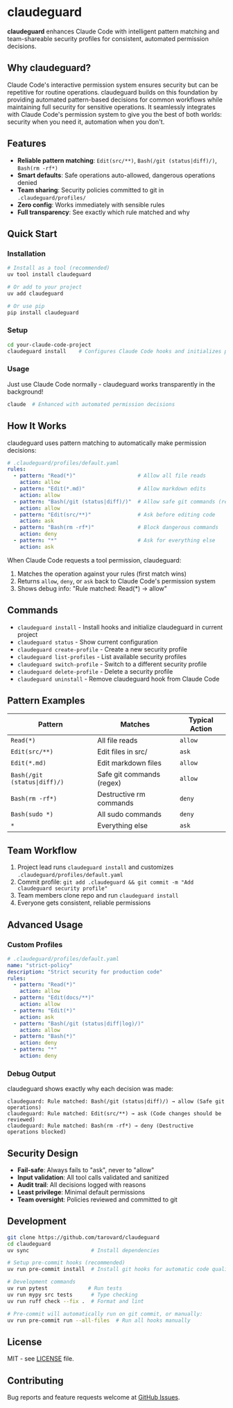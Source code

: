 # claudeguard

**claudeguard** enhances Claude Code with intelligent pattern matching and team-shareable security profiles for consistent, automated permission decisions.

## Why claudeguard?

Claude Code's interactive permission system ensures security but can be repetitive for routine operations. claudeguard builds on this foundation by providing automated pattern-based decisions for common workflows while maintaining full security for sensitive operations. It seamlessly integrates with Claude Code's permission system to give you the best of both worlds: security when you need it, automation when you don't.

## Features

- **Reliable pattern matching**: `Edit(src/**)`, `Bash(/git (status|diff)/)`, `Bash(rm -rf*)`
- **Smart defaults**: Safe operations auto-allowed, dangerous operations denied
- **Team sharing**: Security policies committed to git in `.claudeguard/profiles/`
- **Zero config**: Works immediately with sensible rules
- **Full transparency**: See exactly which rule matched and why

## Quick Start

### Installation

```bash
# Install as a tool (recommended)
uv tool install claudeguard

# Or add to your project
uv add claudeguard

# Or use pip
pip install claudeguard
```

### Setup

```bash
cd your-claude-code-project
claudeguard install    # Configures Claude Code hooks and initializes profiles
```

### Usage

Just use Claude Code normally - claudeguard works transparently in the background!

```bash
claude  # Enhanced with automated permission decisions
```

## How It Works

claudeguard uses pattern matching to automatically make permission decisions:

```yaml
# .claudeguard/profiles/default.yaml
rules:
  - pattern: "Read(*)"                    # Allow all file reads
    action: allow
  - pattern: "Edit(*.md)"                 # Allow markdown edits
    action: allow
  - pattern: "Bash(/git (status|diff)/)"  # Allow safe git commands (regex)
    action: allow
  - pattern: "Edit(src/**)"               # Ask before editing code
    action: ask
  - pattern: "Bash(rm -rf*)"              # Block dangerous commands
    action: deny
  - pattern: "*"                          # Ask for everything else
    action: ask
```

When Claude Code requests a tool permission, claudeguard:
1. Matches the operation against your rules (first match wins)
2. Returns `allow`, `deny`, or `ask` back to Claude Code's permission system
3. Shows debug info: "Rule matched: Read(*) → allow"

## Commands

- `claudeguard install` - Install hooks and initialize claudeguard in current project
- `claudeguard status` - Show current configuration
- `claudeguard create-profile` - Create a new security profile
- `claudeguard list-profiles` - List available security profiles
- `claudeguard switch-profile` - Switch to a different security profile
- `claudeguard delete-profile` - Delete a security profile
- `claudeguard uninstall` - Remove claudeguard hook from Claude Code

## Pattern Examples

| Pattern | Matches | Typical Action |
|---------|---------|----------------|
| `Read(*)` | All file reads | `allow` |
| `Edit(src/**)` | Edit files in src/ | `ask` |
| `Edit(*.md)` | Edit markdown files | `allow` |
| `Bash(/git (status\|diff)/)` | Safe git commands (regex) | `allow` |
| `Bash(rm -rf*)` | Destructive rm commands | `deny` |
| `Bash(sudo *)` | All sudo commands | `deny` |
| `*` | Everything else | `ask` |

## Team Workflow

1. Project lead runs `claudeguard install` and customizes `.claudeguard/profiles/default.yaml`
2. Commit profile: `git add .claudeguard && git commit -m "Add claudeguard security profile"`
3. Team members clone repo and run `claudeguard install`
4. Everyone gets consistent, reliable permissions

## Advanced Usage

### Custom Profiles

```yaml
# .claudeguard/profiles/default.yaml
name: "strict-policy"
description: "Strict security for production code"
rules:
  - pattern: "Read(*)"
    action: allow
  - pattern: "Edit(docs/**)"
    action: allow
  - pattern: "Edit(*)"
    action: ask
  - pattern: "Bash(/git (status|diff|log)/)"
    action: allow
  - pattern: "Bash(*)"
    action: deny
  - pattern: "*"
    action: deny
```

### Debug Output

claudeguard shows exactly why each decision was made:

```
claudeguard: Rule matched: Bash(/git (status|diff)/) → allow (Safe git operations)
claudeguard: Rule matched: Edit(src/**) → ask (Code changes should be reviewed)
claudeguard: Rule matched: Bash(rm -rf*) → deny (Destructive operations blocked)
```

## Security Design

- **Fail-safe**: Always fails to "ask", never to "allow"
- **Input validation**: All tool calls validated and sanitized
- **Audit trail**: All decisions logged with reasons
- **Least privilege**: Minimal default permissions
- **Team oversight**: Policies reviewed and committed to git

## Development

```bash
git clone https://github.com/tarovard/claudeguard
cd claudeguard
uv sync                    # Install dependencies

# Setup pre-commit hooks (recommended)
uv run pre-commit install  # Install git hooks for automatic code quality

# Development commands
uv run pytest             # Run tests
uv run mypy src tests      # Type checking
uv run ruff check --fix .  # Format and lint

# Pre-commit will automatically run on git commit, or manually:
uv run pre-commit run --all-files  # Run all hooks manually
```

## License

MIT - see [LICENSE](LICENSE) file.

## Contributing

Bug reports and feature requests welcome at [GitHub Issues](https://github.com/tarovard/claudeguard/issues).
